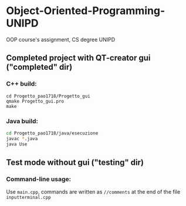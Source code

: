 # Object-Oriented-Programming-UNIPD
OOP course's assignment, CS degree UNIPD

## Completed project with QT-creator gui ("completed" dir)

### C++ build:
```
cd Progetto_pao1718/Progetto_gui
qmake Progetto_gui.pro
make
```
### Java build:
```sh
cd Progetto_pao1718/java/esecuzione
javac *.java
java Use
```
## Test mode without gui ("testing" dir)

### Command-line usage:
Use ```main.cpp```, commands are written as ```//comments``` at the end of the file ```inputterminal.cpp```
